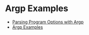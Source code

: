 # Argp Examples

- [Parsing Program Options with Argp](https://www.gnu.org/software/libc/manual/html_node/Argp.html)
- [Argp Examples](https://www.gnu.org/software/libc/manual/html_node/Argp-Examples.html)
